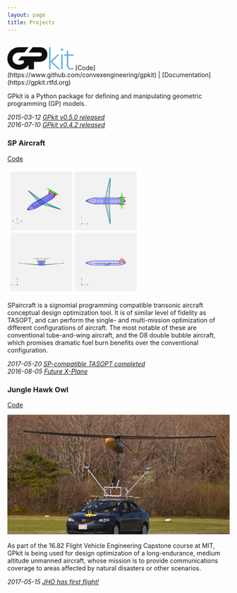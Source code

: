 ```yaml
---
layout: page
title: Projects
---
```


<br>
<img src="public/images/projects/gplogo.png" width="150px" alt="GPkit">
[Code](https://www.github.com/convexengineering/gpkit) |
[Documentation](https://gpkit.rtfd.org)

GPkit is a Python package for defining and manipulating geometric programming (GP) models.

_2015-03-12 [GPkit v0.5.0 released](posts/2016/gpkit-050)_
<br>
_2016-07-10 [GPkit v0.4.2 released](posts/2016/GPkit-Release)_

### SP Aircraft
[Code](https://github.com/convexengineering/SPaircraft)

<img src="public/images/vsp_example.PNG" alt="vsp_example" style="width: 300px;"/>

SPaircraft is a signomial programming compatible transonic aircraft conceptual design optimization tool. It is of similar level of fidelity as TASOPT, and can perform the single- and multi-mission optimization of different configurations of aircraft. The most notable of these are conventional tube-and-wing aircraft, and the D8 double bubble aircraft, which promises dramatic fuel burn benefits over the conventional configuration. 

_2017-05-20 [SP-compatible TASOPT completed](posts/2017/SP-commercial-aircraft-tasopt-v1)_
<br>
_2016-08-05 [Future X-Plane](posts/2016/nasa-d8-green-aviation)_


### Jungle Hawk Owl
[Code](https://www.github.com/convexengineering/jho)

<img src="public/images/jho_takeoff.jpg" alt="jho_takeoff" style="width: 700px;"/>

As part of the 16.82 Flight Vehicle Engineering Capstone course at MIT, GPkit is being used for design optimization of a long-endurance, medium altitude unmanned aircraft, whose mission is to provide communications coverage to areas affected by natural disasters or other scenarios.

_2017-05-15 [JHO has first flight!](posts/2017/JHO-first-flight)_
